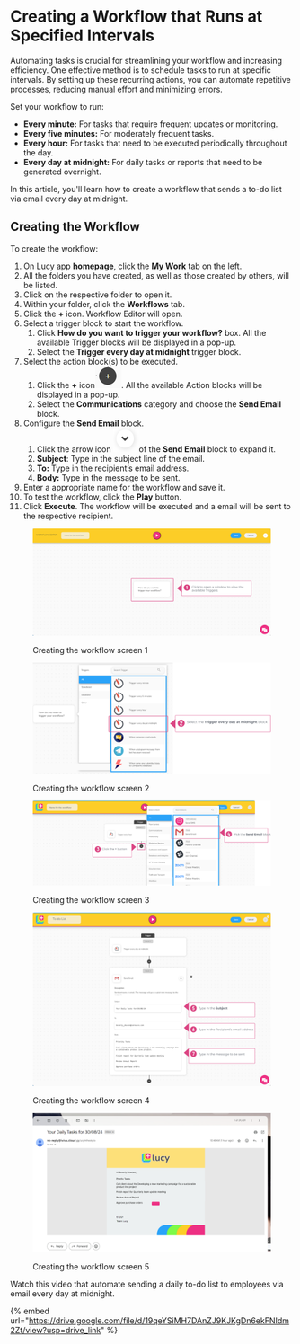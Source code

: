 # Creating a Workflow that Runs at Specified Intervals

Automating tasks is crucial for streamlining your workflow and increasing efficiency. One effective method is to schedule tasks to run at specific intervals. By setting up these recurring actions, you can automate repetitive processes, reducing manual effort and minimizing errors.

Set your workflow to run:

* **Every minute:** For tasks that require frequent updates or monitoring.
* **Every five minutes:** For moderately frequent tasks.
* **Every hour:** For tasks that need to be executed periodically throughout the day.
* **Every day at midnight:** For daily tasks or reports that need to be generated overnight.

In this article, you'll learn how to create a workflow that sends a to-do list via email every day at midnight.

## Creating the Workflow

To create the workflow:

1. On Lucy app **homepage**, click the **My Work** tab on the left.
2. All the folders you have created, as well as those created by others, will be listed.&#x20;
3. Click on the respective folder to open it.
4. Within your folder, click the **Workflows** tab.
5. Click the **+** icon. Workflow Editor will open.
6. Select a trigger block to start the workflow.
   1. Click **How do you want to trigger your workflow?** box. All the available Trigger blocks will be displayed in a pop-up.
   2. Select the **Trigger every day at midnight** trigger block.
7. Select the action block(s) to be executed.
   1. Click the **+** icon![](<../.gitbook/assets/image (24).png>). All the available Action blocks will be displayed in a pop-up.
   2. Select the **Communications** category and choose the **Send Email** block.
8. &#x20;Configure the **Send Email** block.
   1. Click the arrow icon ![](<../.gitbook/assets/image (25).png>)of the **Send Email** block to expand it.
   2. **Subject**: Type in the subject line of the email.
   3. **To:** Type in the recipient’s email address.
   4. **Body:** Type in the message to be sent.
9. Enter a appropriate name for the workflow and save it.
10. To test the workflow, click the **Play** button.
11. Click **Execute**. The workflow will be executed and a email will be sent to the respective recipient.

<figure><img src="../.gitbook/assets/CreatingAWorkfloWhen NewDataIsaddedToADatabase_S2.png" alt=""><figcaption><p>Creating the workflow screen 1</p></figcaption></figure>

<figure><img src="../.gitbook/assets/Creating a Workflow that Runs at Specified Intervals_S2_1.png" alt=""><figcaption><p>Creating the workflow screen 2</p></figcaption></figure>

<figure><img src="../.gitbook/assets/Creating a Workflow that Runs at Specified Intervals_S3_3.png" alt=""><figcaption><p>Creating the workflow screen 3</p></figcaption></figure>

<figure><img src="../.gitbook/assets/Creating a Workflow that Runs at Specified Intervals_S4_3.png" alt=""><figcaption><p>Creating the workflow screen 4</p></figcaption></figure>

<figure><img src="../.gitbook/assets/Creating a Workflow that Runs at Specified Intervals_S5_3.png" alt=""><figcaption><p>Creating the workflow screen 5</p></figcaption></figure>

Watch this video that automate sending a daily to-do list to employees via email every day at midnight.

{% embed url="https://drive.google.com/file/d/19qeYSiMH7DAnZJ9KJKgDn6ekFNIdm2Zt/view?usp=drive_link" %}
